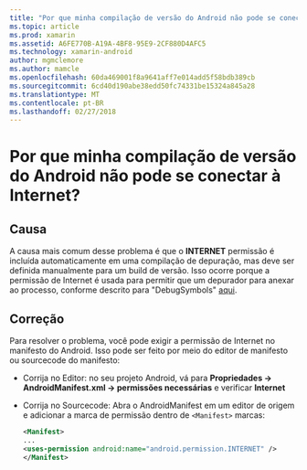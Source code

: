```yaml
---
title: "Por que minha compilação de versão do Android não pode se conectar à Internet?"
ms.topic: article
ms.prod: xamarin
ms.assetid: A6FE770B-A19A-4BF8-95E9-2CF880D4AFC5
ms.technology: xamarin-android
author: mgmclemore
ms.author: mamcle
ms.openlocfilehash: 60da469001f8a9641aff7e014add5f58bdb389cb
ms.sourcegitcommit: 6cd40d190abe38edd50fc74331be15324a845a28
ms.translationtype: MT
ms.contentlocale: pt-BR
ms.lasthandoff: 02/27/2018
---
```

# <a name="why-cant-my-android-release-build-connect-to-the-internet"></a>Por que minha compilação de versão do Android não pode se conectar à Internet?

## <a name="cause"></a>Causa

A causa mais comum desse problema é que o **INTERNET** permissão é incluída automaticamente em uma compilação de depuração, mas deve ser definida manualmente para um build de versão. Isso ocorre porque a permissão de Internet é usada para permitir que um depurador para anexar ao processo, conforme descrito para "DebugSymbols" [aqui](~/android/deploy-test/building-apps/build-process.md).


## <a name="fix"></a>Correção

Para resolver o problema, você pode exigir a permissão de Internet no manifesto do Android. Isso pode ser feito por meio do editor de manifesto ou sourcecode do manifesto:

-   Corrija no Editor: no seu projeto Android, vá para **Propriedades -> AndroidManifest.xml -> permissões necessárias** e verificar **Internet**

-   Corrija no Sourcecode: Abra o AndroidManifest em um editor de origem e adicionar a marca de permissão dentro de `<Manifest>` marcas:

    ```xml
    <Manifest>
    ...
    <uses-permission android:name="android.permission.INTERNET" />
    </Manifest>
    ```
